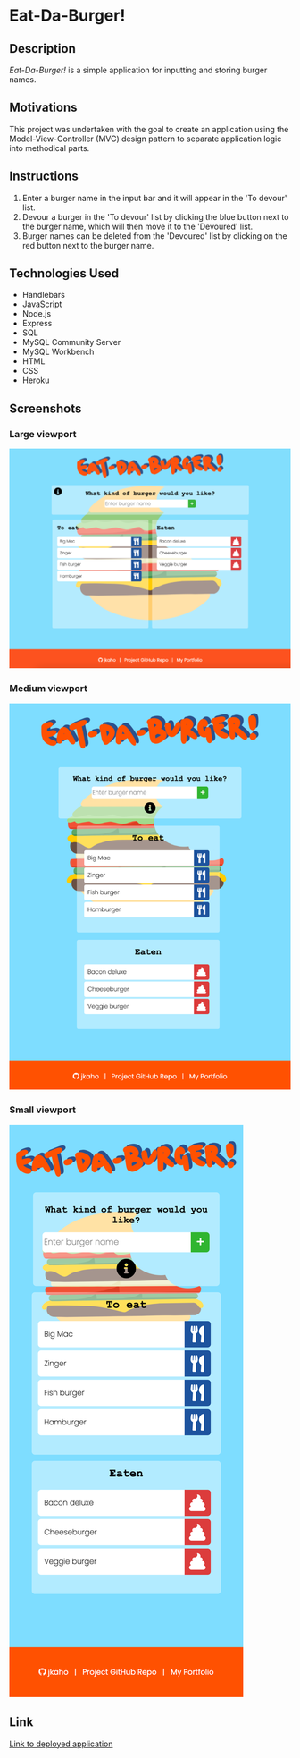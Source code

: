 # Eat-Da-Burger!

## Description 

*Eat-Da-Burger!* is a simple application for inputting and storing burger names.

## Motivations

This project was undertaken with the goal to create an application using the Model-View-Controller (MVC) design pattern to separate application logic into methodical parts. 

## Instructions

1. Enter a burger name in the input bar and it will appear in the 'To devour' list.
2. Devour a burger in the 'To devour' list by clicking the blue button next to the burger name, which will then move it to the 'Devoured' list.
3. Burger names can be deleted from the 'Devoured' list by clicking on the red button next to the burger name. 

## Technologies Used 

- Handlebars
- JavaScript
- Node.js
- Express
- SQL 
- MySQL Community Server
- MySQL Workbench
- HTML
- CSS 
- Heroku

## Screenshots

### Large viewport 

![Eat-Da-Burger application on desktop/laptop screen](public/assets/images/readme/readme-lg.png)

### Medium viewport

![Eat-Da-Burger application on tablet screen](public/assets/images/readme/readme-md.png)

### Small viewport

![Eat-Da-Burger application on mobile screen](public/assets/images/readme/readme-sm.png)

## Link

[Link to deployed application](https://powerful-taiga-80977.herokuapp.com/)
